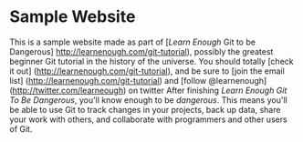 # Sample Website

This is a sample website made as part of [*Learn Enough* Git to be Dangerous] http://learnenough.com/git-tutorial), possibly the greatest beginner Git tutorial in the history of the universe. You should totally [check it out] (http://learnenough.com/git-tutorial), and be sure to [join the email list] (http://learnenough.com/git-tutorial) and [follow @learnenough] (http://twitter.com/learneough) on twitter
After finishing *Learn Enough Git To Be Dangerous*, you'll know enough to be *dangerous*. This means you'll be able to use Git to track changes in your projects, back up data, share your work with others, and collaborate with programmers and other users of Git.
